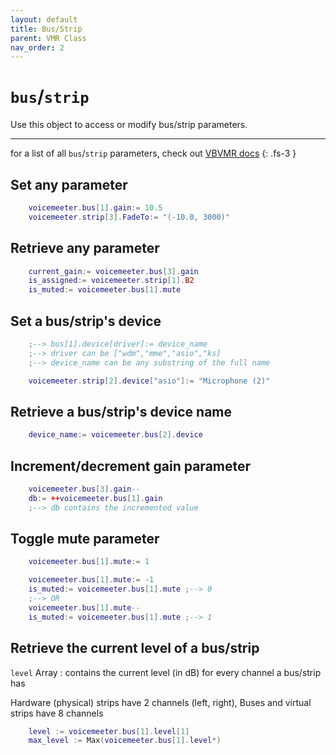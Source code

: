 ```yaml
---
layout: default
title: Bus/Strip
parent: VMR Class
nav_order: 2
---
```

# `bus`/`strip`

Use this object to access or modify bus/strip parameters.

---
for a list of all `bus`/`strip` parameters, check out [VBVMR docs](http://download.vb-audio.com/Download_CABLE/VoicemeeterRemoteAPI.pdf#page=11)
{: .fs-3 }
## Set any parameter

```lua
    voicemeeter.bus[1].gain:= 10.5
    voicemeeter.strip[3].FadeTo:= "(-10.0, 3000)"
```

## Retrieve any parameter
```lua
    current_gain:= voicemeeter.bus[3].gain
    is_assigned:= voicemeeter.strip[1].B2
    is_muted:= voicemeeter.bus[1].mute
```

## Set a bus/strip's device
```lua
    ;--> bus[1].device[driver]:= device_name 
    ;--> driver can be ["wdm","mme","asio","ks]
    ;--> device_name can be any substring of the full name

    voicemeeter.strip[2].device["asio"]:= "Microphone (2)" 
```

## Retrieve a bus/strip's device name
```lua
    device_name:= voicemeeter.bus[2].device
```

## Increment/decrement gain parameter
```lua
    voicemeeter.bus[3].gain--
    db:= ++voicemeeter.bus[1].gain 
    ;--> db contains the incremented value
```

## Toggle mute parameter
```lua
    voicemeeter.bus[1].mute:= 1

    voicemeeter.bus[1].mute:= -1
    is_muted:= voicemeeter.bus[1].mute ;--> 0
    ;--> OR
    voicemeeter.bus[1].mute--
    is_muted:= voicemeeter.bus[1].mute ;--> 1
```

## Retrieve the current level of a bus/strip
`level` Array : contains the current level (in dB) for every channel a bus/strip has

Hardware (physical) strips have 2 channels (left, right), Buses and virtual strips have 8 channels
```lua
    level := voicemeeter.bus[1].level[1] 
    max_level := Max(voicemeeter.bus[1].level*)
```